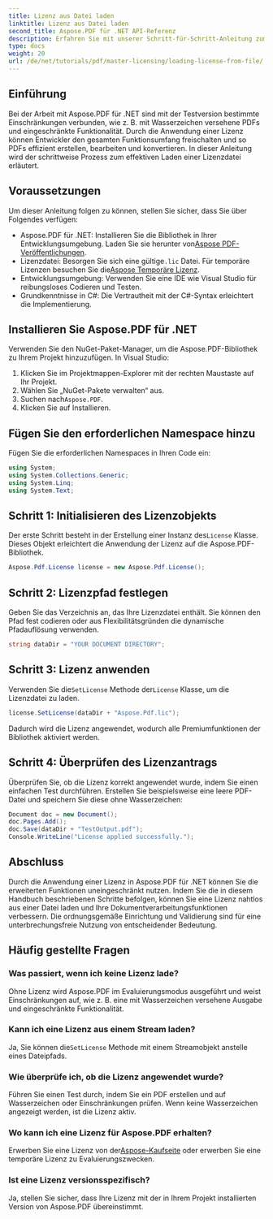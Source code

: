 ```yaml
---
title: Lizenz aus Datei laden
linktitle: Lizenz aus Datei laden
second_title: Aspose.PDF für .NET API-Referenz
description: Erfahren Sie mit unserer Schritt-für-Schritt-Anleitung zum Laden einer Lizenz aus einer Datei, wie Sie das volle Potenzial von Aspose.PDF für .NET freisetzen.
type: docs
weight: 20
url: /de/net/tutorials/pdf/master-licensing/loading-license-from-file/
---
```

## Einführung  

Bei der Arbeit mit Aspose.PDF für .NET sind mit der Testversion bestimmte Einschränkungen verbunden, wie z. B. mit Wasserzeichen versehene PDFs und eingeschränkte Funktionalität. Durch die Anwendung einer Lizenz können Entwickler den gesamten Funktionsumfang freischalten und so PDFs effizient erstellen, bearbeiten und konvertieren. In dieser Anleitung wird der schrittweise Prozess zum effektiven Laden einer Lizenzdatei erläutert.  

## Voraussetzungen  

Um dieser Anleitung folgen zu können, stellen Sie sicher, dass Sie über Folgendes verfügen:  

- Aspose.PDF für .NET: Installieren Sie die Bibliothek in Ihrer Entwicklungsumgebung. Laden Sie sie herunter von[Aspose PDF-Veröffentlichungen](https://releases.aspose.com/pdf/net/).  
-  Lizenzdatei: Besorgen Sie sich eine gültige`.lic` Datei. Für temporäre Lizenzen besuchen Sie die[Aspose Temporäre Lizenz](https://purchase.aspose.com/temporary-license/).  
- Entwicklungsumgebung: Verwenden Sie eine IDE wie Visual Studio für reibungsloses Codieren und Testen.  
- Grundkenntnisse in C#: Die Vertrautheit mit der C#-Syntax erleichtert die Implementierung.  

## Installieren Sie Aspose.PDF für .NET  
Verwenden Sie den NuGet-Paket-Manager, um die Aspose.PDF-Bibliothek zu Ihrem Projekt hinzuzufügen. In Visual Studio:  
1. Klicken Sie im Projektmappen-Explorer mit der rechten Maustaste auf Ihr Projekt.  
2. Wählen Sie „NuGet-Pakete verwalten“ aus.  
3.  Suchen nach`Aspose.PDF`.  
4. Klicken Sie auf Installieren.  

## Fügen Sie den erforderlichen Namespace hinzu  
Fügen Sie die erforderlichen Namespaces in Ihren Code ein:  

```csharp
using System;
using System.Collections.Generic;
using System.Linq;
using System.Text;
```  

## Schritt 1: Initialisieren des Lizenzobjekts  

 Der erste Schritt besteht in der Erstellung einer Instanz des`License` Klasse. Dieses Objekt erleichtert die Anwendung der Lizenz auf die Aspose.PDF-Bibliothek.  

```csharp
Aspose.Pdf.License license = new Aspose.Pdf.License();
```  

## Schritt 2: Lizenzpfad festlegen  

Geben Sie das Verzeichnis an, das Ihre Lizenzdatei enthält. Sie können den Pfad fest codieren oder aus Flexibilitätsgründen die dynamische Pfadauflösung verwenden.  

```csharp
string dataDir = "YOUR DOCUMENT DIRECTORY";
```  

## Schritt 3: Lizenz anwenden  

 Verwenden Sie die`SetLicense` Methode der`License` Klasse, um die Lizenzdatei zu laden.  

```csharp
license.SetLicense(dataDir + "Aspose.Pdf.lic");
```  

Dadurch wird die Lizenz angewendet, wodurch alle Premiumfunktionen der Bibliothek aktiviert werden.  

## Schritt 4: Überprüfen des Lizenzantrags  

Überprüfen Sie, ob die Lizenz korrekt angewendet wurde, indem Sie einen einfachen Test durchführen. Erstellen Sie beispielsweise eine leere PDF-Datei und speichern Sie diese ohne Wasserzeichen:  

```csharp
Document doc = new Document();
doc.Pages.Add();
doc.Save(dataDir + "TestOutput.pdf");
Console.WriteLine("License applied successfully.");
```  

## Abschluss  

Durch die Anwendung einer Lizenz in Aspose.PDF für .NET können Sie die erweiterten Funktionen uneingeschränkt nutzen. Indem Sie die in diesem Handbuch beschriebenen Schritte befolgen, können Sie eine Lizenz nahtlos aus einer Datei laden und Ihre Dokumentverarbeitungsfunktionen verbessern. Die ordnungsgemäße Einrichtung und Validierung sind für eine unterbrechungsfreie Nutzung von entscheidender Bedeutung.  

## Häufig gestellte Fragen  

### Was passiert, wenn ich keine Lizenz lade?  
Ohne Lizenz wird Aspose.PDF im Evaluierungsmodus ausgeführt und weist Einschränkungen auf, wie z. B. eine mit Wasserzeichen versehene Ausgabe und eingeschränkte Funktionalität.  

### Kann ich eine Lizenz aus einem Stream laden?  
 Ja, Sie können die`SetLicense` Methode mit einem Streamobjekt anstelle eines Dateipfads.  

### Wie überprüfe ich, ob die Lizenz angewendet wurde?  
Führen Sie einen Test durch, indem Sie ein PDF erstellen und auf Wasserzeichen oder Einschränkungen prüfen. Wenn keine Wasserzeichen angezeigt werden, ist die Lizenz aktiv.  

### Wo kann ich eine Lizenz für Aspose.PDF erhalten?  
 Erwerben Sie eine Lizenz von der[Aspose-Kaufseite](https://purchase.aspose.com/buy) oder erwerben Sie eine temporäre Lizenz zu Evaluierungszwecken.  

### Ist eine Lizenz versionsspezifisch?  
Ja, stellen Sie sicher, dass Ihre Lizenz mit der in Ihrem Projekt installierten Version von Aspose.PDF übereinstimmt.  